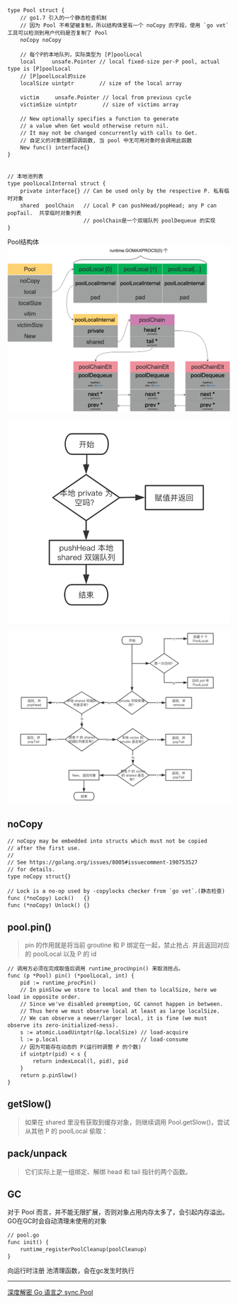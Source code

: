 
```golang
type Pool struct {
	// go1.7 引入的一个静态检查机制
	// 因为 Pool 不希望被复制，所以结构体里有一个 noCopy 的字段，使用 `go vet` 工具可以检测到用户代码是否复制了 Pool
	noCopy noCopy
	
	// 每个P的本地队列，实际类型为 [P]poolLocal 
	local     unsafe.Pointer // local fixed-size per-P pool, actual type is [P]poolLocal 
	// [P]poolLocal的size
	localSize uintptr        // size of the local array

	victim     unsafe.Pointer // local from previous cycle
	victimSize uintptr        // size of victims array

	// New optionally specifies a function to generate
	// a value when Get would otherwise return nil.
	// It may not be changed concurrently with calls to Get.
    // 自定义的对象创建回调函数, 当 pool 中无可用对象时会调用此函数
	New func() interface{}
}


// 本地池列表
type poolLocalInternal struct {
    private interface{} // Can be used only by the respective P. 私有临时对象
    shared  poolChain   // Local P can pushHead/popHead; any P can popTail.  共享临时对象列表
                        // poolChain是一个双端队列 poolDequeue 的实现
}
```


Pool结构体
![Pool](https://raw.githubusercontent.com/majunmin/image/master/imgPool.png)

![sync.Pool.Put流程](https://raw.githubusercontent.com/majunmin/image/master/imgsync.Pool.Put.png)

![sync.Pool.Get流程](https://raw.githubusercontent.com/majunmin/image/master/imgsync.Pool.Get.png)









## noCopy

```golang
// noCopy may be embedded into structs which must not be copied
// after the first use.
//
// See https://golang.org/issues/8005#issuecomment-190753527
// for details.
type noCopy struct{}

// Lock is a no-op used by -copylocks checker from `go vet`.(静态检查)
func (*noCopy) Lock()   {}
func (*noCopy) Unlock() {}

```

## pool.pin()

> pin 的作用就是将当前 groutine 和 P 绑定在一起，禁止抢占. 并且返回对应的 poolLocal 以及 P 的 id
> 
> 

```golang
// 调用方必须在完成取值后调用 runtime_procUnpin() 来取消抢占。
func (p *Pool) pin() (*poolLocal, int) {
	pid := runtime_procPin()
	// In pinSlow we store to local and then to localSize, here we load in opposite order.
	// Since we've disabled preemption, GC cannot happen in between.
	// Thus here we must observe local at least as large localSize.
	// We can observe a newer/larger local, it is fine (we must observe its zero-initialized-ness).
	s := atomic.LoadUintptr(&p.localSize) // load-acquire
	l := p.local                          // load-consume
	// 因为可能存在动态的 P(运行时调整 P 的个数)
	if uintptr(pid) < s {
		return indexLocal(l, pid), pid
	}
	return p.pinSlow()
}

```


## getSlow()

> 如果在 shared 里没有获取到缓存对象，则继续调用 Pool.getSlow()，尝试从其他 P 的 poolLocal 偷取：



## pack/unpack

> 它们实际上是一组绑定、解绑 head 和 tail 指针的两个函数。




## GC

对于 Pool 而言，并不能无限扩展，否则对象占用内存太多了，会引起内存溢出。
GO在GC时会自动清理未使用的对象

```golang
// pool.go
func init() {
	runtime_registerPoolCleanup(poolCleanup)
}
```
向运行时注册 池清理函数，会在gc发生时执行




-----

[深度解密 Go 语言之 sync.Pool](https://www.cnblogs.com/qcrao-2018/p/12736031.html)

